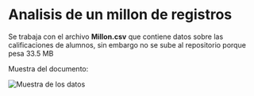 # Analisis de un millon de registros

Se trabaja con el archivo **Millon.csv** que contiene datos sobre las calificaciones de alumnos, sin embargo no se sube al repositorio porque pesa 33.5 MB


Muestra del documento:


![Muestra de los datos](https://github.com/carlosgd17/CienciaDeLosDatos/assets/88990623/64cdbf47-befd-4135-bf35-95ce3c7a0c82)
